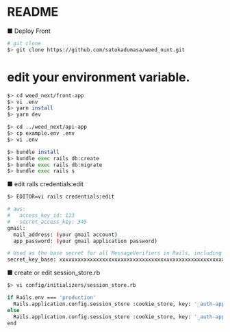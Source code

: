 # README
■ Deploy Front
```bash
# git clone
$> git clone https://github.com/satokadumasa/weed_nuxt.git
```

# edit your environment variable.
```bash
$> cd weed_next/front-app
$> vi .env
$> yarn install
$> yarn dev

$> cd ../weed_next/api-app
$> cp example.env .env
$> vi .env

$> bundle install
$> bundle exec rails db:create
$> bundle exec rails db:migrate
$> bundle exec rails s

```

■ edit rails credentials:edit
```bash
$> EDITOR=vi rails credentials:edit

# aws:
#   access_key_id: 123
#   secret_access_key: 345
gmail:
  mail_address: (your gmail account)
  app_password: (your gmail application password)

# Used as the base secret for all MessageVerifiers in Rails, including the one protecting cookies.
secret_key_base: xxxxxxxxxxxxxxxxxxxxxxxxxxxxxxxxxxxxxxxxxxxxxxxxxxxxxxx
```

■ create or edit session_store.rb
```bash
$> vi config/initializers/session_store.rb

if Rails.env === 'production'
  Rails.application.config.session_store :cookie_store, key: '_auth-app-api', domain: 'www.hogehoge.com'
else
  Rails.application.config.session_store :cookie_store, key: '_auth-app-api', domain: 'next_front.example.com'
end
```

